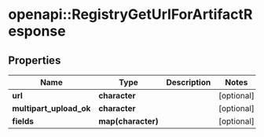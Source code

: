# openapi::RegistryGetUrlForArtifactResponse


## Properties
Name | Type | Description | Notes
------------ | ------------- | ------------- | -------------
**url** | **character** |  | [optional] 
**multipart_upload_ok** | **character** |  | [optional] 
**fields** | **map(character)** |  | [optional] 


